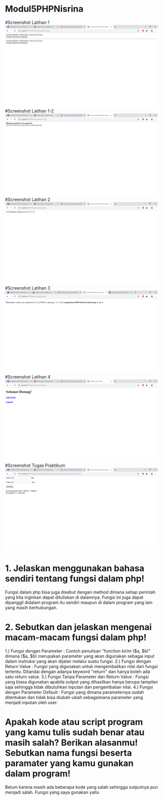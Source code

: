 # Modul5PHPNisrina
#Screenshot Latihan 1
![alt](https://github.com/Ardananisrina/Modul5PHPNisrina/blob/master/Latihan%201.png)
#Screenshot Latihan 1-2
![alt](https://github.com/Ardananisrina/Modul5PHPNisrina/blob/master/Latihan1.png)
#Screenshot Latihan 2
![alt](https://github.com/Ardananisrina/Modul5PHPNisrina/blob/master/Latihan2.png)
#Screenshot Latihan 3
![alt](https://github.com/Ardananisrina/Modul5PHPNisrina/blob/master/Latihan3.png)
#Screenshot Latihan 4
![alt](https://github.com/Ardananisrina/Modul5PHPNisrina/blob/master/Index.png)
#Screenshot Tugas Praktikum
![alt](https://github.com/Ardananisrina/Modul5PHPNisrina/blob/master/Tugas%20Praktikum.png)
# 1. Jelaskan menggunakan bahasa sendiri tentang fungsi dalam php!
Fungsi dalam php bisa juga disebut dengan method dimana setiap perintah yang kita inginkan dapat dituliskan di dalamnya.
Fungsi ini juga dapat dipanggil didalam program itu sendiri maupun di dalam program yang lain yang masih berhubungan.
# 2. Sebutkan dan jelaskan mengenai macam-macam fungsi dalam php! 
1.) Fungsi dengan Parameter : Contoh penulisan "function kirim ($a, $b)" dimana ($a, $b) merupakan parameter yang akan digunakan
sebagai input dalam instruksi yang akan dijalan melalui suatu fungsi.
2.) Fungsi dengan Return Value : Fungsi yang digunakan untuk mengembalikan nilai dari fungsi tertentu. Ditandai dengan adanya keyword "return" dan hanya boleh ada satu return value.
3.) Fungsi Tanpa Parameter dan Return Value : Fungsi yang biasa digunakan apabila output yang dihasilkan hanya berupa tampilan saja sehingga tidak dibutuhkan inputan dan pengembalian nilai.
4.) Fungsi dengan Parameter Default : Fungsi yang dimana parameternya sudah ditentukan dan tidak bisa diubah-ubah sebagaimana parameter yang menjadi inputan oleh user.
# Apakah kode atau script program yang kamu tulis sudah benar atau masih salah? Berikan alasanmu! Sebutkan nama fungsi beserta paramater yang kamu gunakan dalam program!
Belum karena masih ada beberapa kode yang salah sehingga outputnya pun menjadi salah. Fungsi yang saya gunakan yaitu 
